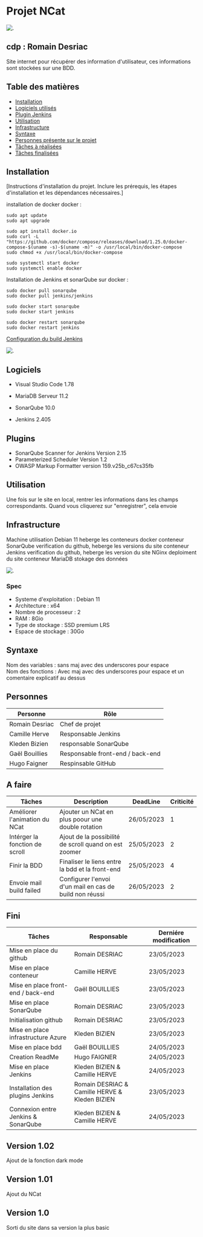 # Projet NCat  	
![.](https://github.com/m00nl1ght27/QUALITE/blob/main/cat-nyan-cat.gif)
## cdp : Romain Desriac

Site internet pour récupérer des information d'utilisateur, ces informations sont stockées sur une BDD.

## Table des matières

- [Installation](#installation)
- [Logiciels utilisés](#Logiciels)
- [Plugin Jenkins](#Plugins)
- [Utilisation](#utilisation)
- [Infrastructure](#Infrastructure)
- [Syntaxe](#syntaxe)
- [Personnes présente sur le projet](#Personnes)
- [Tâches à réalisées](#A_faire)
- [Tâches finalisées](#Fini)

## Installation

[Instructions d'installation du projet. Inclure les prérequis, les étapes d'installation et les dépendances nécessaires.]

installation de docker docker : 

`sudo apt update `  
`sudo apt upgrade `  

`sudo apt install docker.io `  
`sudo curl -L "https://github.com/docker/compose/releases/download/1.25.0/docker-compose-$(uname -s)-$(uname -m)" -o /usr/local/bin/docker-compose`  
`sudo chmod +x /usr/local/bin/docker-compose`  

`sudo systemctl start docker`  
`sudo systemctl enable docker`  


Installation de Jenkins et sonarQube sur docker : 

`sudo docker pull sonarqube`  
`sudo docker pull jenkins/jenkins`  


`sudo docker start sonarqube`  
`sudo docker start jenkins`  


`sudo docker restart sonarqube`  
`sudo docker restart jenkins`  

[Configuration du build Jenkins](https://github.com/m00nl1ght27/QUALITE/tree/main/Config%20Build%20Jenkins)

![.](https://github.com/m00nl1ght27/QUALITE/blob/main/image2.png)

## Logiciels

* Visual Studio Code 1.78
* MariaDB Serveur 11.2

* SonarQube 10.0
* Jenkins 2.405

## Plugins

* SonarQube Scanner for Jenkins Version 2.15 
* Parameterized Scheduler Version 1.2
* OWASP Markup Formatter version 159.v25b_c67cs35fb

## Utilisation

Une fois sur le site en local, rentrer les informations dans les champs correspondants.
Quand vous cliquerez sur "enregistrer", cela envoie 

## Infrastructure

Machine 	utilisation
Debian 11 	heberge les conteneurs docker
conteneur SonarQube 	verification du github, heberge les versions du site
conteneur Jenkins 	verification du github, heberge les version du site
NGinx 	deploiment du site
conteneur MariaDB 	stokage des données

![.](https://github.com/m00nl1ght27/QUALITE/blob/main/image.png?raw=true)

### Spec

* Systeme d'exploitation : Debian 11
* Architecture : x64
* Nombre de processeur : 2
* RAM : 8Gio
* Type de stockage : SSD premium LRS
* Espace de stockage : 30Go

## Syntaxe

Nom des variables : sans maj avec des underscores pour espace   
Nom des fonctions : Avec maj avec des underscores pour espace et un comentaire explicatif au dessus 

## Personnes

| Personne       | Rôle                             |
|----------------|----------------------------------|
| Romain Desriac | Chef de projet                   |
| Camille Herve  | Responsable Jenkins              |
| Kleden Bizien  | responsable SonarQube            |
| Gaël Bouillies | Responsable front-end / back-end |
| Hugo Faigner   | Respinsable GitHub               |

## A faire

| Tâches                         | Description                                                        | DeadLine   | Criticité |
|--------------------------------|--------------------------------------------------------------------|------------|-----------|
| Améliorer l'animation du NCat  | Ajouter un NCat en plus poour une double rotation                  | 26/05/2023 |     1     |
| Intérger la fonction de scroll | Ajout de la possibilité de scroll quand on est zoomer              | 25/05/2023 |     2     |
| Finir la BDD                   | Finaliser le liens entre la bdd et la front-end                    | 25/05/2023 |     4     | 
| Envoie mail build failed       | Configurer l'envoi d'un mail en cas de build non réussi            | 26/05/2023 |     2     |

## Fini

| Tâches                              | Responsable                                    | Derniére modification |
|-------------------------------------|------------------------------------------------|-----------------------|
| Mise en place du github             | Romain DESRIAC                                 | 23/05/2023            |
| Mise en place conteneur             | Camille HERVE                                  | 23/05/2023            |
| Mise en place front-end / back-end  | Gaël BOUILLIES 	                               | 23/05/2023            |
| Mise en place SonarQube 	          | Romain DESRIAC                                 | 23/05/2023            |
| Initialisation github 	            | Romain DESRIAC 	                               | 23/05/2023            |
| Mise en place infrastructure Azure  | Kleden BIZIEN                                  | 23/05/2023            |
| Mise en place bdd 	                | Gaël BOUILLIES                                 |	24/05/2023           |
| Creation ReadMe 	                  | Hugo FAIGNER                                   |	24/05/2023           |
| Mise en place Jenkins               |	Kleden BIZIEN & Camille HERVE                  |	24/05/2023           |
| Installation des plugins Jenkins    | Romain DESRIAC & Camille HERVE & Kleden BIZIEN |	23/05/2023           |
| Connexion entre Jenkins & SonarQube | Kleden BIZIEN & Camille HERVE                  | 24/05/2023            |

## Version 1.02

Ajout de la fonction dark mode

## Version 1.01

Ajout du NCat

## Version 1.0

Sorti du site dans sa version la plus basic
